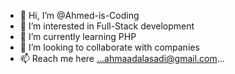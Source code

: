 - 👋 Hi, I’m @Ahmed-is-Coding
- 👀 I’m interested in Full-Stack development 
- 🌱 I’m currently learning PHP
- 💞️ I’m looking to collaborate with companies
- 📫 Reach me here ...ahmaadalasadi@gmail.com...

<!---
Ahmed-is-Coding/Ahmed-is-Coding is a ✨ special ✨ repository because its `README.md` (this file) appears on your GitHub profile.
You can click the Preview link to take a look at your changes.
--->
